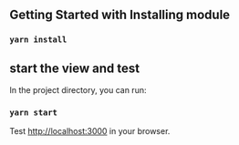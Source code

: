 ## Getting Started with Installing module

### `yarn install`

## start the view and test

In the project directory, you can run:

### `yarn start`

Test [http://localhost:3000](http://localhost:3000) in your browser.
